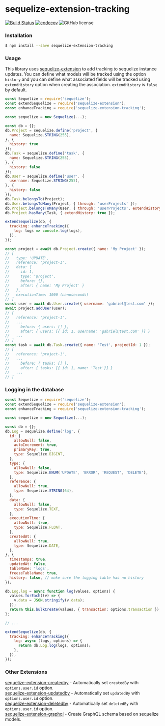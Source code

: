 # sequelize-extension-tracking

[![Build Status](https://travis-ci.org/gcmarques/sequelize-extension-tracking.svg?branch=master)](https://travis-ci.org/gcmarques/sequelize-extension-tracking)
[![codecov](https://codecov.io/gh/gcmarques/sequelize-extension-tracking/branch/master/graph/badge.svg)](https://codecov.io/gh/gcmarques/sequelize-extension-tracking)
![GitHub license](https://img.shields.io/github/license/gcmarques/sequelize-extension-tracking.svg)

### Installation
```bash
$ npm install --save sequelize-extension-tracking
```

### Usage

This library uses [sequelize-extension](https://www.npmjs.com/package/sequelize-extension) to add tracking to sequelize instance updates. You can define what models will be tracked using the option `history` and you can define what associated fields will be tracked using `extendHistory` option when creating the association. `extendHistory` is `false` by default.
```javascript
const Sequelize = require('sequelize');
const extendSequelize = require('sequelize-extension');
const enhanceTracking = require('sequelize-extension-tracking');

const sequelize = new Sequelize(...);

const db = {};
db.Project = sequelize.define('project', {
  name: Sequelize.STRING(255),
}, { 
  history: true 
});
db.Task = sequelize.define('task', {
  name: Sequelize.STRING(255),
}, { 
  history: false 
});
db.User = sequelize.define('user', {
  username: Sequelize.STRING(255),
}, { 
  history: false 
});
db.Task.belongsTo(Project);
db.User.belongsToMany(Project, { through: 'userProjects' });
db.Project.belongsToMany(User, { through: 'userProjects', extendHistory: true });
db.Project.hasMany(Task, { extendHistory: true });

extendSequelize(db, {
  tracking: enhanceTracking({
    log: logs => console.log(logs),
  }),
});

const project = await db.Project.create({ name: 'My Project' });
// [
//   type: 'UPDATE',
//   reference: 'project-1',
//   data: {
//     id: 1,
//     type: 'project',
//     before: {},
//     after: { name: 'My Project' }
//   },
//   executionTime: 1000 (nanoseconds)
// ]
const user = await db.User.create({ username: 'gabriel@test.com' });
await project.addUser(user);
// [
//   reference: 'project-1',
//   ...
//     before: { users: [] },
//     after: { users: [{ id: 1, username: 'gabriel@test.com' }] }
//   ...
// ]
const task = await db.Task.create({ name: 'Test', projectId: 1 });
// [
//   reference: 'project-1',
//   ...
//     before: { tasks: [] },
//     after: { tasks: [{ id: 1, name: 'Test'}] }
//   ...
// ]
```

### Logging in the database
```javascript
const Sequelize = require('sequelize');
const extendSequelize = require('sequelize-extension');
const enhanceTracking = require('sequelize-extension-tracking');

const sequelize = new Sequelize(...);

const db = {};
db.Log = sequelize.define('log', {
  id: {
    allowNull: false,
    autoIncrement: true,
    primaryKey: true,
    type: Sequelize.BIGINT,
  },
  type: {
    allowNull: false,
    type: Sequelize.ENUM('UPDATE', 'ERROR', 'REQUEST', 'DELETE'),
  },
  reference: {
    allowNull: true,
    type: Sequelize.STRING(64),
  },
  data: {
    allowNull: false,
    type: Sequelize.TEXT,
  },
  executionTime: {
    allowNull: true,
    type: Sequelize.FLOAT,
  },
  createdAt: {
    allowNull: true,
    type: Sequelize.DATE,
  },
}, {
  timestamps: true,
  updatedAt: false,
  tableName: 'logs',
  freezeTableName: true,
  history: false, // make sure the logging table has no history
});

db.Log.log = async function log(values, options) {
  values.forEach((v) => {
    v.data = JSON.stringify(v.data);
  });
  return this.bulkCreate(values, { transaction: options.transaction });
};

// ...

extendSequelize(db, {
  tracking: enhanceTracking({
    log: async (logs, options) => {
      return db.Log.log(logs, options);
    },
  }),
});
```


### Other Extensions
[sequelize-extension-createdby](https://www.npmjs.com/package/sequelize-extension-createdby) - Automatically set `createdBy` with `options.user.id` option.\
[sequelize-extension-updatedby](https://www.npmjs.com/package/sequelize-extension-updatedby) - Automatically set `updatedBy` with `options.user.id` option.\
[sequelize-extension-deletedby](https://www.npmjs.com/package/sequelize-extension-deletedby) - Automatically set `deletedBy` with `options.user.id` option.\
[sequelize-extension-graphql](https://www.npmjs.com/package/sequelize-extension-graphql) - Create GraphQL schema based on sequelize models.
